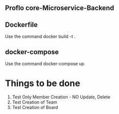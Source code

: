 
## Proflo core-Microservice-Backend
## Dockerfile
Use the command docker build -t <imageName> .
## docker-compose
Use the command docker-compose up

# Things to be done

1. Test Only Member Creation - NO Update, Delete
2. Test Creation of Team
3. Test Creation of Board
